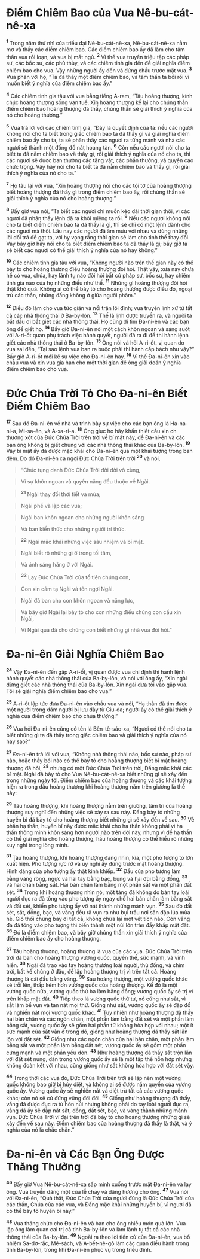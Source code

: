 

# Điềm Chiêm Bao của Vua Nê-bu-cát-nê-xa
<sup><b>1</b></sup> Trong năm thứ nhì của triều đại Nê-bu-cát-nê-xa, Nê-bu-cát-nê-xa nằm mơ và thấy các điềm chiêm bao. Các điềm chiêm bao ấy đã làm cho tâm thần vua rối loạn, và vua bị mất ngủ. <sup><b>2</b></sup> Vì thế vua truyền triệu tập các pháp sư, các bốc sư, các phù thủy, và các chiêm tinh gia đến để giải nghĩa điềm chiêm bao cho vua. Vậy những người ấy đến và đứng chầu trước mặt vua. <sup><b>3</b></sup> Vua phán với họ, “Ta đã thấy một điềm chiêm bao, và tâm thần ta bối rối vì muốn biết ý nghĩa của điềm chiêm bao ấy.”

<sup><b>4</b></sup> Các chiêm tinh gia tâu với vua bằng tiếng A-ram, “Tâu hoàng thượng, kính chúc hoàng thượng sống vạn tuế. Xin hoàng thượng kể lại cho chúng thần điềm chiêm bao hoàng thượng đã thấy, chúng thần sẽ giải thích ý nghĩa của nó cho hoàng thượng.”

<sup><b>5</b></sup> Vua trả lời với các chiêm tinh gia, “Đây là quyết định của ta: nếu các ngươi không nói cho ta biết trong giấc chiêm bao ta đã thấy gì và giải nghĩa điềm chiêm bao ấy cho ta, ta sẽ phân thây các ngươi ra từng mảnh và nhà các ngươi sẽ thành một đống đổ nát hoang tàn. <sup><b>6</b></sup> Còn nếu các ngươi nói cho ta biết ta đã nằm chiêm bao và thấy gì, rồi giải thích ý nghĩa của nó cho ta, thì các ngươi sẽ được ban thưởng các tặng vật, các phần thưởng, và quyền cao chức trọng. Vậy hãy nói cho ta biết ta đã nằm chiêm bao và thấy gì, rồi giải thích ý nghĩa của nó cho ta.”

<sup><b>7</b></sup> Họ tâu lại với vua, “Xin hoàng thượng nói cho các tôi tớ của hoàng thượng biết hoàng thượng đã thấy gì trong điềm chiêm bao ấy, rồi chúng thần sẽ giải thích ý nghĩa của nó cho hoàng thượng.”

<sup><b>8</b></sup> Bấy giờ vua nói, “Ta biết các ngươi chỉ muốn kéo dài thời gian thôi, vì các ngươi đã nhận thấy lệnh đã ra khỏi miệng ta rồi. <sup><b>9</b></sup> Nếu các ngươi không nói cho ta biết điềm chiêm bao ta đã thấy là gì, thì sẽ chỉ có một lệnh dành cho các ngươi mà thôi. Lâu nay các ngươi đã âm mưu với nhau và dùng những lời dối trá để gạt ta, với hy vọng rằng thời gian sẽ làm cho tình thế thay đổi. Vậy bây giờ hãy nói cho ta biết điềm chiêm bao ta đã thấy là gì; bấy giờ ta sẽ biết các ngươi có thể giải thích ý nghĩa của nó hay không.”

<sup><b>10</b></sup> Các chiêm tinh gia tâu với vua, “Không người nào trên thế gian này có thể bày tỏ cho hoàng thượng điều hoàng thượng đòi hỏi. Thật vậy, xưa nay chưa hề có vua, chúa, hay lãnh tụ nào đòi hỏi bất cứ pháp sư, bốc sư, hay chiêm tinh gia nào của họ những điều như thế. <sup><b>11</b></sup> Những gì hoàng thượng đòi hỏi thật khó quá. Không ai có thể bày tỏ cho hoàng thượng được điều đó, ngoại trừ các thần, những đấng không ở giữa người phàm.”

<sup><b>12</b></sup> Điều đó làm cho vua tức giận và nổi trận lôi đình; vua truyền lịnh xử tử tất cả các nhà thông thái ở Ba-by-lôn. <sup><b>13</b></sup> Thế là lịnh được truyền ra, và người ta bắt đầu đi bắt giết các nhà thông thái. Họ cũng đi tìm Đa-ni-ên và các bạn ông để giết họ. <sup><b>14</b></sup> Bấy giờ Đa-ni-ên nói một cách khôn ngoan và sáng suốt với A-ri-ốt quan phụ trách việc hành quyết, người đã ra đi để thi hành lệnh giết các nhà thông thái ở Ba-by-lôn. <sup><b>15</b></sup> Ông nói và hỏi A-ri-ốt, vị quan do vua sai đến, “Tại sao lệnh vua ban ra buộc phải thi hành cấp bách như vậy?” Bấy giờ A-ri-ốt mới kể sự việc cho Đa-ni-ên hay. <sup><b>16</b></sup> Vì thế Đa-ni-ên xin vào chầu vua và xin vua gia hạn cho một thời gian để ông giải đoán ý nghĩa điềm chiêm bao cho vua.

# Đức Chúa Trời Tỏ Cho Đa-ni-ên Biết Điềm Chiêm Bao
<sup><b>17</b></sup> Sau đó Đa-ni-ên về nhà và trình bày sự việc cho các bạn ông là Ha-na-ni-a, Mi-sa-ên, và A-xa-ri-a. <sup><b>18</b></sup> Ông giục họ hãy khẩn thiết cầu xin ơn thương xót của Đức Chúa Trời trên trời về bí mật này, để Đa-ni-ên và các bạn ông không bị giết chung với các nhà thông thái khác của Ba-by-lôn. <sup><b>19</b></sup> Vậy bí mật ấy đã được mặc khải cho Đa-ni-ên qua một khải tượng trong ban đêm. Do đó Đa-ni-ên ca ngợi Đức Chúa Trời trên trời <sup><b>20</b></sup> và nói,


> “Chúc tụng danh Đức Chúa Trời đời đời vô cùng,
>


> Vì sự khôn ngoan và quyền năng đều thuộc về Ngài.
>


> <sup><b>21</b></sup> Ngài thay đổi thời tiết và mùa;
>


> Ngài phế và lập các vua;
>


> Ngài ban khôn ngoan cho những người khôn sáng
>


> Và ban kiến thức cho những người trí thức.
>


> <sup><b>22</b></sup> Ngài mặc khải những việc sâu nhiệm và bí mật.
>


> Ngài biết rõ những gì ở trong tối tăm,
>


> Và ánh sáng hằng ở với Ngài.
>


> <sup><b>23</b></sup> Lạy Đức Chúa Trời của tổ tiên chúng con,
>


> Con xin cảm tạ Ngài và tôn ngợi Ngài.
>


> Ngài đã ban cho con khôn ngoan và năng lực,
>


> Và bây giờ Ngài lại bày tỏ cho con những điều chúng con cầu xin Ngài,
>


> Vì Ngài quả đã cho chúng con biết những gì nhà vua đòi hỏi.”
>

# Đa-ni-ên Giải Nghĩa Chiêm Bao
<sup><b>24</b></sup> Vậy Đa-ni-ên đến gặp A-ri-ốt, vị quan được vua chỉ định thi hành lệnh hành quyết các nhà thông thái của Ba-by-lôn, và nói với ông ấy, “Xin ngài đừng giết các nhà thông thái của Ba-by-lôn. Xin ngài đưa tôi vào gặp vua. Tôi sẽ giải nghĩa điềm chiêm bao cho vua.”

<sup><b>25</b></sup> A-ri-ốt lập tức đưa Đa-ni-ên vào chầu vua và nói, “Hạ thần đã tìm được một người trong đám người bị lưu đày từ Giu-đa; người ấy có thể giải thích ý nghĩa của điềm chiêm bao cho chúa thượng.”

<sup><b>26</b></sup> Vua hỏi Đa-ni-ên cũng có tên là Bên-tê-sác-xa, “Ngươi có thể nói cho ta biết những gì ta đã thấy trong giấc chiêm bao và giải thích ý nghĩa của nó hay sao?”

<sup><b>27</b></sup> Đa-ni-ên trả lời với vua, “Không nhà thông thái nào, bốc sư nào, pháp sư nào, hoặc thầy bói nào có thể bày tỏ cho hoàng thượng biết bí mật hoàng thượng đã hỏi, <sup><b>28</b></sup> nhưng có một Đức Chúa Trời trên trời, Đấng mặc khải các bí mật. Ngài đã bày tỏ cho Vua Nê-bu-cát-nê-xa biết những gì sẽ xảy đến trong những ngày tới. Điềm chiêm bao của hoàng thượng và các khải tượng hiện ra trong đầu hoàng thượng khi hoàng thượng nằm trên giường là thế này:

<sup><b>29</b></sup> Tâu hoàng thượng, khi hoàng thượng nằm trên giường, tâm trí của hoàng thượng suy nghĩ đến những việc sẽ xảy ra sau này. Đấng bày tỏ những huyền bí đã bày tỏ cho hoàng thượng biết những gì sẽ xảy đến về sau. <sup><b>30</b></sup> Về phần hạ thần, huyền bí này được mặc khải cho hạ thần không phải vì hạ thần thông minh khôn sáng hơn người nào trên đời này, nhưng vì để hạ thần có thể giải nghĩa cho hoàng thượng, hầu hoàng thượng có thể hiểu rõ những suy nghĩ trong lòng mình.

<sup><b>31</b></sup> Tâu hoàng thượng, khi hoàng thượng đang nhìn, kìa, một pho tượng to lớn xuất hiện. Pho tượng rực rỡ và uy nghi ấy đứng trước mặt hoàng thượng. Hình dáng của pho tượng ấy thật kinh khiếp. <sup><b>32</b></sup> Đầu của pho tượng làm bằng vàng ròng, ngực và hai tay bằng bạc, bụng và hai đùi bằng đồng, <sup><b>33</b></sup> và hai chân bằng sắt. Hai bàn chân làm bằng một phần sắt và một phần đất sét. <sup><b>34</b></sup> Trong khi hoàng thượng nhìn nó, một tảng đá không do bàn tay loài người đục ra đã tông vào pho tượng ấy ngay chỗ hai bàn chân làm bằng sắt và đất sét, khiến pho tượng ấy vỡ nát thành những mảnh vụn. <sup><b>35</b></sup> Sau đó đất sét, sắt, đồng, bạc, và vàng đều rã vụn ra như bụi trấu nơi sân đập lúa mùa hè. Gió thổi chúng bay đi tất cả, không chừa lại một vết tích nào. Còn vầng đá đã tông vào pho tượng thì biến thành một núi lớn tràn đầy khắp mặt đất. <sup><b>36</b></sup> Đó là điềm chiêm bao, và bây giờ chúng thần xin giải thích ý nghĩa của điềm chiêm bao ấy cho hoàng thượng.

<sup><b>37</b></sup> Tâu hoàng thượng, hoàng thượng là vua của các vua. Đức Chúa Trời trên trời đã ban cho hoàng thượng vương quốc, quyền thế, sức mạnh, và vinh hiển. <sup><b>38</b></sup> Ngài đã trao vào tay hoàng thượng loài người, thú đồng, và chim trời, bất kể chúng ở đâu, để lập hoàng thượng trị vì trên tất cả. Hoàng thượng là cái đầu bằng vàng. <sup><b>39</b></sup> Sau hoàng thượng, một vương quốc khác sẽ trỗi lên, thấp kém hơn vương quốc của hoàng thượng. Kế đó là một vương quốc nữa, vương quốc thứ ba làm bằng đồng; vương quốc ấy sẽ trị vì trên khắp mặt đất. <sup><b>40</b></sup> Tiếp theo là vương quốc thứ tư, nó cứng như sắt, vì sắt làm bể vụn và tan nát mọi thứ. Giống như sắt, vương quốc ấy sẽ đập đổ và nghiền nát mọi vương quốc khác. <sup><b>41</b></sup> Tuy nhiên như hoàng thượng đã thấy hai bàn chân và các ngón chân, một phần làm bằng đất sét và một phần làm bằng sắt, vương quốc ấy sẽ gồm hai phần tử không hòa hợp với nhau; một ít sức mạnh của sắt vẫn ở trong đó, giống như hoàng thượng đã thấy sắt lẫn lộn với đất sét. <sup><b>42</b></sup> Giống như các ngón chân của hai bàn chân, một phần làm bằng sắt và một phần làm bằng đất sét; vương quốc ấy sẽ gồm một phần cứng mạnh và một phần yếu dòn. <sup><b>43</b></sup> Như hoàng thượng đã thấy sắt trộn lẫn với đất sét nung, dân trong vương quốc ấy sẽ là một tập thể hỗn hợp nhưng không đoàn kết với nhau, cũng giống như sắt không hòa hợp với đất sét vậy.

<sup><b>44</b></sup> Trong thời các vua đó, Đức Chúa Trời trên trời sẽ lập nên một vương quốc không bao giờ bị hủy diệt, và không ai sẽ được nắm quyền của vương quốc ấy. Vương quốc ấy sẽ nghiền nát và diệt trừ tất cả các vương quốc khác; còn nó sẽ cứ đứng vững đời đời. <sup><b>45</b></sup> Giống như hoàng thượng đã thấy, vầng đá được đục ra từ hòn núi nhưng không phải do tay loài người đục ra, vầng đá ấy sẽ đập nát sắt, đồng, đất sét, bạc, và vàng thành những mảnh vụn. Đức Chúa Trời vĩ đại trên trời đã bày tỏ cho hoàng thượng những gì sẽ xảy đến về sau này. Điềm chiêm bao của hoàng thượng đã thấy là thật, và ý nghĩa của nó là chắc chắn.”

# Đa-ni-ên và Các Bạn Ông Được Thăng Thưởng
<sup><b>46</b></sup> Bấy giờ Vua Nê-bu-cát-nê-xa sấp mình xuống trước mặt Đa-ni-ên và lạy ông. Vua truyền dâng một của lễ chay và dâng hương cho ông. <sup><b>47</b></sup> Vua nói với Đa-ni-ên, “Quả thật, Đức Chúa Trời của ngươi đúng là Đức Chúa Trời của các thần, Chúa của các vua, và Đấng mặc khải những huyền bí, vì ngươi đã có thể bày tỏ huyền bí này.”

<sup><b>48</b></sup> Vua thăng chức cho Đa-ni-ên và ban cho ông nhiều món quà lớn. Vua lập ông làm quan cai trị cả tỉnh Ba-by-lôn và làm lãnh tụ tất cả các nhà thông thái của Ba-by-lôn. <sup><b>49</b></sup> Ngoài ra theo lời tiến cử của Đa-ni-ên, vua bổ nhiệm Sa-đơ-rắc, Mê-sách, và A-bết-nê-gô làm các quan điều hành trong tỉnh Ba-by-lôn, trong khi Đa-ni-ên phục vụ trong triều đình.

